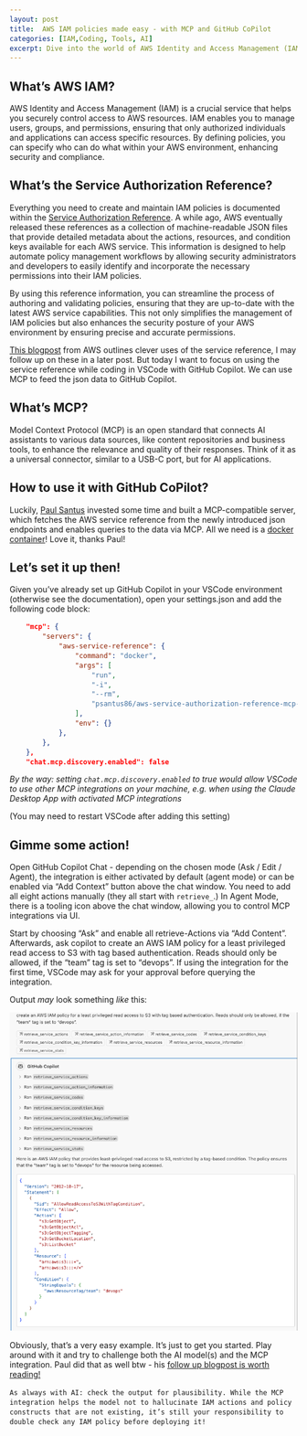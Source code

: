 ```yaml
---
layout: post
title:  AWS IAM policies made easy - with MCP and GitHub CoPilot
categories: [IAM,Coding, Tools, AI]
excerpt: Dive into the world of AWS Identity and Access Management (IAM) and discover how to streamline policy creation using GitHub Copilot and Anthropic's Model Context Protocol (MCP). In this blog post, we'll walk you through setting up a MCP-compatible server to fetch AWS service references, enabling precise and secure IAM policy generation directly within VSCode.
---
```


## What’s AWS IAM?
AWS Identity and Access Management (IAM) is a crucial service that helps you securely control access to AWS resources. IAM enables you to manage users, groups, and permissions, ensuring that only authorized individuals and applications can access specific resources. By defining policies, you can specify who can do what within your AWS environment, enhancing security and compliance.

## What’s the Service Authorization Reference?
Everything you need to create and maintain IAM policies is documented within the [Service Authorization Reference](https://docs.aws.amazon.com/service-authorization/latest/reference/reference_policies_actions-resources-contextkeys.html). A while ago, AWS eventually released these references as a collection of machine-readable JSON files that provide detailed metadata about the actions, resources, and condition keys available for each AWS service. This information is designed to help automate policy management workflows by allowing security administrators and developers to easily identify and incorporate the necessary permissions into their IAM policies.

By using this reference information, you can streamline the process of authoring and validating policies, ensuring that they are up-to-date with the latest AWS service capabilities. This not only simplifies the management of IAM policies but also enhances the security posture of your AWS environment by ensuring precise and accurate permissions.

[This blogpost](https://aws.amazon.com/blogs/security/use-aws-service-reference-information-to-automate-policy-management-workflows/) from AWS outlines clever uses of the service reference, I may follow up on these in a later post. But today I want to focus on using the service reference while coding in VSCode with GitHub Copilot. We can use MCP to feed the json data to GitHub Copilot.

## What’s MCP?
Model Context Protocol (MCP) is an open standard that connects AI assistants to various data sources, like content repositories and business tools, to enhance the relevance and quality of their responses. Think of it as a universal connector, similar to a USB-C port, but for AI applications.

## How to use it with GitHub CoPilot?
Luckily, [Paul Santus](https://medium.com/@paul.santus) invested some time and built a MCP-compatible server, which fetches the AWS service reference from the newly introduced json endpoints and enables queries to the data via MCP. All we need is a [docker container](https://github.com/psantus/aws-service-authorization-reference)! Love it, thanks Paul!

## Let’s set it up then!
Given you’ve already set up GitHub Copilot in your VSCode environment (otherwise see the documentation), open your settings.json and add the following code block:
```json
    "mcp": {
        "servers": {
            "aws-service-reference": {
                "command": "docker",
                "args": [
                    "run",
                    "-i",
                    "--rm",
                    "psantus86/aws-service-authorization-reference-mcp-server"
                ],
                "env": {}
            },
        },
    },
    "chat.mcp.discovery.enabled": false 
```    
_By the way: setting `chat.mcp.discovery.enabled` to true would allow VSCode to use other MCP integrations on your machine, e.g. when using the Claude Desktop App with activated MCP integrations_

(You may need to restart VSCode after adding this setting)

## Gimme some action!
Open GitHub Copilot Chat - depending on the chosen mode (Ask / Edit / Agent), the integration is either activated by default (agent mode) or can be enabled via “Add Context” button above the chat window. You need to add all eight actions manually (they all start with `retrieve_`.) 
In Agent Mode, there is a tooling icon above the chat window, allowing you to control MCP integrations via UI.

Start by choosing “Ask” and enable all retrieve-Actions via “Add Content”. Afterwards, ask copilot to create an AWS IAM policy for a least privileged read access to S3 with tag based authentication. Reads should only be allowed, if the “team” tag is set to “devops”. If using the integration for the first time, VSCode may ask for your approval before querying the integration.

Output _may_ look something _like_ this:

![Chat conversation with MCP enabled](../images/2025-04-11-chat.png)

Obviously, that’s a very easy example. It’s just to get you started. Play around with it and try to challenge both the AI model(s) and the MCP integration. Paul did that as well btw - his [follow up blogpost is worth reading!](https://medium.com/@paul.santus/aws-service-reference-information-mcp-server-how-up-to-date-scoped-reference-data-helps-deliver-4592a52c8834)

`As always with AI: check the output for plausibility. While the MCP integration helps the model not to hallucinate IAM actions and policy constructs that are not existing, it’s still your responsibility to double check any IAM policy before deploying it!`